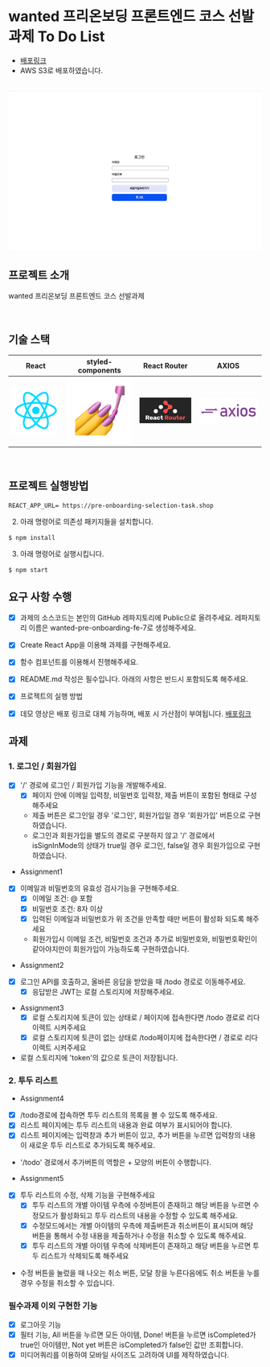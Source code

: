 # wanted 프리온보딩 프론트엔드 코스 선발과제 To Do List

* [배포링크](http://todolistfe7.s3-website.ap-northeast-2.amazonaws.com/todo)
* AWS S3로 배포하였습니다. 

<p align="center">
  <br>
  <img src="./images/common/wanted.gif">
  <br>
</p>


## 프로젝트 소개

<p align="justify">
wanted 프리온보딩 프론트엔드 코스 선발과제
</p>


<br>

## 기술 스택

| React | styled-components| React Router | AXIOS|
| :--------: | :--------:| :--------: |:------:
|   ![reactjs]    |   ![styledcomponents]|![reactrouter]|![axios]|



<br>

## 프로젝트 실행방법

```
REACT_APP_URL= https://pre-onboarding-selection-task.shop
```

2. 아래 명령어로 의존성 패키지들을 설치합니다.

```
$ npm install
```

3. 아래 명령어로 실행시킵니다.

```
$ npm start
```

## 요구 사항 수행
- [x]  과제의 소스코드는 본인의 GitHub 레파지토리에 Public으로 올려주세요. 레파지토리 이름은 wanted-pre-onboarding-fe-7로 생성해주세요.
- [x]  Create React App을 이용해 과제를 구현해주세요.
- [x]  함수 컴포넌트를 이용해서 진행해주세요.
- [x]  README.md 작성은 필수입니다. 아래의 사항은 반드시 포함되도록 해주세요.
  - [x]  프로젝트의 실행 방법
  - [x] 데모 영상은 배포 링크로 대체 가능하며, 배포 시 가산점이 부여됩니다. [배포링크](http://todolistfe7.s3-website.ap-northeast-2.amazonaws.com/todo)


## 과제 

### 1. 로그인 / 회원가입
- [x] '/' 경로에 로그인 / 회원가입 기능을 개발해주세요.
  - [x] 페이지 안에 이메일 입력창, 비밀번호 입력창, 제출 버튼이 포함된 형태로 구성해주세요 
  - 제출 버튼은 로그인일 경우 '로그인', 회원가입일 경우 '회원가입' 버튼으로 구현하였습니다.
  - 로그인과 회원가입을 별도의 경로로 구분하지 않고 '/' 경로에서 isSignInMode의 상태가 true일 경우 로그인, false일 경우 회원가입으로 구현하였습니다.

- Assignment1
- [x] 이메일과 비밀번호의 유효성 검사기능을 구현해주세요.
  - [x] 이메일 조건: @ 포함
  - [x] 비밀번호 조건: 8자 이상
  - [x] 입력된 이메일과 비밀번호가 위 조건을 만족할 때만 버튼이 활성화 되도록 해주세요
  - 회원가입시 이메일 조건, 비밀번호 조건과 추가로 비밀번호와, 비밀번호확인이 같아야지만이 회원가입이 가능하도록  구현하였습니다.

- Assignment2
- [x] 로그인 API를 호출하고, 올바른 응답을 받았을 때 /todo 경로로 이동해주세요.
  - [x] 응답받은 JWT는 로컬 스토리지에 저장해주세요.

- Assignment3
  - [x] 로컬 스토리지에 토큰이 있는 상태로 / 페이지에 접속한다면 /todo 경로로 리다이렉트 시켜주세요
  - [x] 로컬 스토리지에 토큰이 없는 상태로 /todo페이지에 접속한다면 / 경로로 리다이렉트 시켜주세요
- 로컬 스토리지에 'token'의 값으로 토큰이 저장됩니다.

### 2. 투두 리스트
- Assignment4
- [x] /todo경로에 접속하면 투두 리스트의 목록을 볼 수 있도록 해주세요.
- [x] 리스트 페이지에는 투두 리스트의 내용과 완료 여부가 표시되어야 합니다. 
- [x] 리스트 페이지에는 입력창과 추가 버튼이 있고, 추가 버튼을 누르면 입력창의 내용이 새로운 투두 리스트로 추가되도록 해주세요.
- '/todo' 경로에서 추가버튼의 역할은 + 모양의 버튼이 수행합니다.

- Assignment5
- [x] 투두 리스트의 수정, 삭제 기능을 구현해주세요
  - [x]  투두 리스트의 개별 아이템 우측에 수정버튼이 존재하고 해당 버튼을 누르면 수정모드가 활성화되고 투두 리스트의 내용을 수정할 수 있도록 해주세요.
  - [x]  수정모드에서는 개별 아이템의 우측에 제출버튼과 취소버튼이 표시되며 해당 버튼을 통해서 수정 내용을 제출하거나 수정을 취소할 수 있도록 해주세요.
  - [x]  투두 리스트의 개별 아이템 우측에 삭제버튼이 존재하고 해당 버튼을 누르면 투두 리스트가 삭제되도록 해주세요
-  수정 버튼을 눌렀을 때 나오는 취소 버튼, 모달 창을 누른다음에도 취소 버튼을 누를 경우 수정을 취소할 수 있습니다.

### 필수과제 이외 구현한 기능
- [x] 로그아웃 기능
- [x]  필터 기능, All 버튼을 누르면 모든 아이템, Done! 버튼을 누르면 isCompleted가 true인 아이템만, Not yet 버튼은 isCompleted가 false인 값만 조회합니다.
- [x] 미디어쿼리를 이용하여 모바일 사이즈도 고려하여 UI를 제작하였습니다. 

### 


<!-- Stack Icon Refernces -->

[reactjs]: /images/stack/reactjs.png
[styledcomponents]: /images/stack/styledcomponents.png
[reactrouter]: /images/stack/reactrouter.png
[axios]:/images/stack/axios.png
